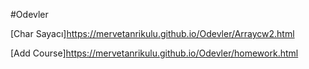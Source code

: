 #Odevler

[Char Sayacı]https://mervetanrikulu.github.io/Odevler/Arraycw2.html 

[Add Course]https://mervetanrikulu.github.io/Odevler/homework.html
